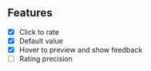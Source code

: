 ## Features

- [x] Click to rate
- [x] Default value
- [x] Hover to preview and show feedback
- [ ] Rating precision

